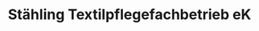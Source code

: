 ---
title: "Stähling Textilpflegefachbetrieb eK"
url: /flensburg/staehling-textilpflegefachbetrieb-ek/
shop: Wäscherei
---